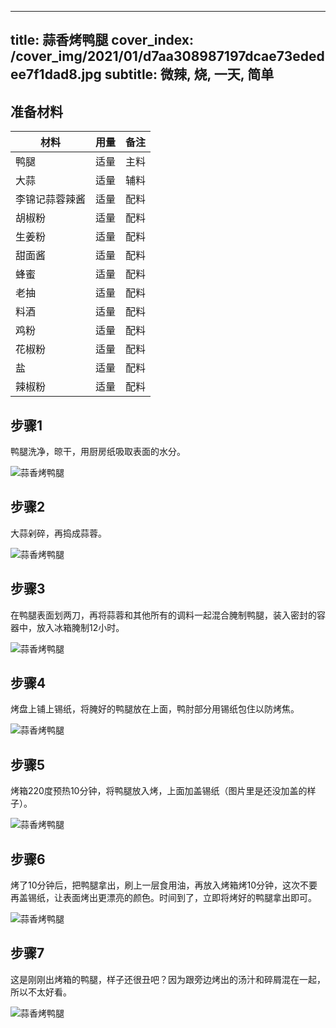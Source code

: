 
---
title: 蒜香烤鸭腿
cover_index: /cover_img/2021/01/d7aa308987197dcae73ededee7f1dad8.jpg
subtitle: 微辣, 烧, 一天, 简单
---

## 准备材料

| 材料     | 用量 | 备注|
| ------- | ----- | --- |
| 鸭腿 | 适量| 主料 |
| 大蒜 | 适量| 辅料 |
| 李锦记蒜蓉辣酱 | 适量| 配料 |
| 胡椒粉 | 适量| 配料 |
| 生姜粉 | 适量| 配料 |
| 甜面酱 | 适量| 配料 |
| 蜂蜜 | 适量| 配料 |
| 老抽 | 适量| 配料 |
| 料酒 | 适量| 配料 |
| 鸡粉 | 适量| 配料 |
| 花椒粉 | 适量| 配料 |
| 盐 | 适量| 配料 |
| 辣椒粉 | 适量| 配料 |

## 步骤1

鸭腿洗净，晾干，用厨房纸吸取表面的水分。

![蒜香烤鸭腿](https://i8.meishichina.com/attachment/recipe/201010/201010101347483.JPG?x-oss-process=style/p320) 

## 步骤2

大蒜剁碎，再捣成蒜蓉。

![蒜香烤鸭腿](https://i8.meishichina.com/attachment/recipe/201010/201010101347566.JPG?x-oss-process=style/p320) 

## 步骤3

在鸭腿表面划两刀，再将蒜蓉和其他所有的调料一起混合腌制鸭腿，装入密封的容器中，放入冰箱腌制12小时。

![蒜香烤鸭腿](https://i8.meishichina.com/attachment/recipe/201010/201010101348047.JPG?x-oss-process=style/p320) 

## 步骤4

烤盘上铺上锡纸，将腌好的鸭腿放在上面，鸭肘部分用锡纸包住以防烤焦。

![蒜香烤鸭腿](https://i8.meishichina.com/attachment/recipe/201010/201010101348136.JPG?x-oss-process=style/p320) 

## 步骤5

烤箱220度预热10分钟，将鸭腿放入烤，上面加盖锡纸（图片里是还没加盖的样子）。

![蒜香烤鸭腿](https://i8.meishichina.com/attachment/recipe/201010/201010101348227.JPG?x-oss-process=style/p320) 

## 步骤6

烤了10分钟后，把鸭腿拿出，刷上一层食用油，再放入烤箱烤10分钟，这次不要再盖锡纸，让表面烤出更漂亮的颜色。时间到了，立即将烤好的鸭腿拿出即可。

![蒜香烤鸭腿](https://i8.meishichina.com/attachment/recipe/201010/201010101348330.JPG?x-oss-process=style/p320) 

## 步骤7

这是刚刚出烤箱的鸭腿，样子还很丑吧？因为跟旁边烤出的汤汁和碎屑混在一起，所以不太好看。

![蒜香烤鸭腿](https://i8.meishichina.com/attachment/recipe/201010/201010101349011.JPG?x-oss-process=style/p320) 

